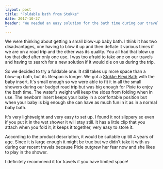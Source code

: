 ```yaml
---
layout: post
title: "Foldable bath from Stokke"
date: 2017-10-27
header: "We needed an easy solution for the bath time during our travels. I tried to take Pixie into the shower with me when she was a few months old, but she got very scared of the running water. It was obvious we needed a portable bath if we wanted to keep bath time a nice calm ritual. Read about our solution in the next part of <a href=\"/blog/2017/10/02/most-essential-baby-products\">my series about the most essential baby products</a>.
"
---
```

We were thinking about getting a small blow-up baby bath. I think it has two disadvantages, one having to blow it up and then deflate it various times if we are on a road trip and the other was its quality. You all had that blow up toy that died after only one use. I was too afraid to take one on our travels and having to search for a new solution if it would die on us during the trip.

So we decided to try a foldable one. It still takes up more space than a blow-up bath, but its lifespan is longer. We got a [Stokke Flexi Bath](http://amzn.to/2yazfQk) with the baby insert.
It's small enough so we were able to fit it in all the small showers during our budget road trip but was big enough for Pixie to enjoy the bath time. The water's weight will keep the sides from folding when in use. The newborn insert keeps your baby in a comfortable position but when your baby is big enough she can have as much fun in it as in a normal baby bath.

It's very lightweight and very easy to set up. I found it not slippery so even if you put it in the wet shower it will stay still. It has a little clip that you attach when you fold it, it keeps it together, very easy to store it. 

According to the product description, it would be suitable up till 4 years of age. Since it is large enough it might be true but we didn't take it with us during our recent travels because Pixie outgrew her fear now and she likes to play in the shower.

I definitely recommend it for travels if you have limited space!
